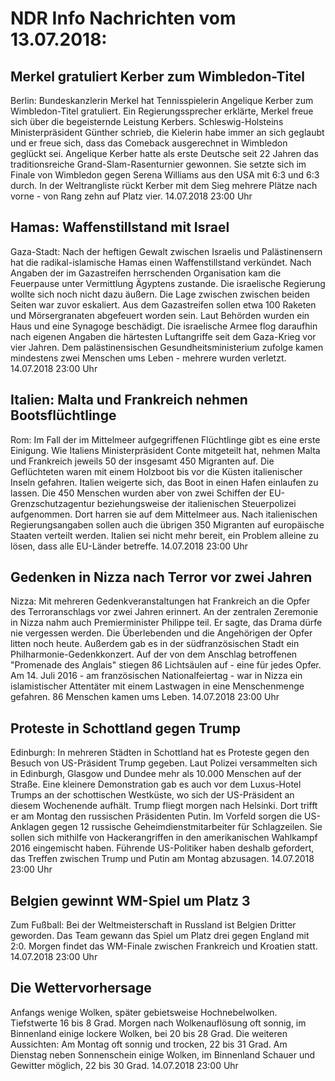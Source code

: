 # NDR Info Nachrichten vom 13.07.2018:


## Merkel gratuliert Kerber zum Wimbledon-Titel
Berlin:	Bundeskanzlerin Merkel hat Tennisspielerin Angelique Kerber zum Wimbledon-Titel gratuliert. Ein Regierungssprecher erklärte, Merkel freue sich über die begeisternde Leistung Kerbers. Schleswig-Holsteins Ministerpräsident Günther schrieb, die Kielerin habe immer an sich geglaubt und er freue sich, dass das Comeback ausgerechnet in Wimbledon geglückt sei. Angelique Kerber hatte als erste Deutsche seit 22 Jahren das traditionsreiche Grand-Slam-Rasenturnier gewonnen. Sie setzte sich im Finale von Wimbledon gegen Serena Williams aus den USA mit 6:3 und 6:3 durch. In der Weltrangliste rückt Kerber mit dem Sieg mehrere Plätze nach vorne - von Rang zehn auf Platz vier. 14.07.2018 23:00 Uhr 

## Hamas: Waffenstillstand mit Israel
Gaza-Stadt: Nach der heftigen Gewalt zwischen Israelis und Palästinensern hat die radikal-islamische Hamas einen Waffenstillstand verkündet. Nach Angaben der im Gazastreifen herrschenden Organisation kam die Feuerpause unter Vermittlung Ägyptens zustande. Die israelische Regierung wollte sich noch nicht dazu äußern. Die Lage zwischen zwischen beiden Seiten war zuvor eskaliert. Aus dem Gazastreifen sollen etwa 100 Raketen und Mörsergranaten abgefeuert worden sein. Laut Behörden wurden ein Haus und eine Synagoge beschädigt. Die israelische Armee flog daraufhin nach eigenen Angaben die härtesten Luftangriffe seit dem Gaza-Krieg vor vier Jahren. Dem palästinensischen Gesundheitsministerium zufolge kamen mindestens zwei Menschen ums Leben - mehrere wurden verletzt. 14.07.2018 23:00 Uhr 

## Italien: Malta und Frankreich nehmen Bootsflüchtlinge
Rom: Im Fall der im Mittelmeer aufgegriffenen Flüchtlinge gibt es eine erste Einigung. Wie Italiens Ministerpräsident Conte mitgeteilt hat, nehmen Malta und Frankreich jeweils 50 der insgesamt 450 Migranten auf. Die Geflüchteten waren mit einem Holzboot bis vor die Küsten italienischer Inseln gefahren. Italien weigerte sich, das Boot in einen Hafen einlaufen zu lassen. Die 450 Menschen wurden aber von zwei Schiffen der EU-Grenzschutzagentur beziehungsweise der italienischen Steuerpolizei aufgenommen. Dort harren sie auf dem Mittelmeer aus. Nach italienischen Regierungsangaben sollen auch die übrigen 350 Migranten auf europäische Staaten verteilt werden. Italien sei nicht mehr bereit, ein Problem alleine zu lösen, dass alle EU-Länder betreffe. 14.07.2018 23:00 Uhr 

## Gedenken in Nizza nach Terror vor zwei Jahren
Nizza: Mit mehreren Gedenkveranstaltungen hat Frankreich an die Opfer des Terroranschlags vor zwei Jahren erinnert. An der zentralen Zeremonie in Nizza nahm auch Premierminister Philippe teil. Er sagte, das Drama dürfe nie vergessen werden. Die Überlebenden und die Angehörigen der Opfer litten noch heute. Außerdem gab es in der südfranzösischen Stadt ein Philharmonie-Gedenkkonzert. Auf der von dem Anschlag betroffenen "Promenade des Anglais" stiegen 86 Lichtsäulen auf - eine für jedes Opfer. Am 14. Juli 2016 - am französischen Nationalfeiertag - war in Nizza ein islamistischer Attentäter mit einem Lastwagen in eine Menschenmenge gefahren. 86 Menschen kamen ums Leben. 14.07.2018 23:00 Uhr 

## Proteste in Schottland gegen Trump
Edinburgh: In mehreren Städten in Schottland hat es Proteste gegen den Besuch von US-Präsident Trump gegeben. Laut Polizei versammelten sich in Edinburgh, Glasgow und Dundee mehr als 10.000 Menschen auf der Straße. Eine kleinere Demonstration gab es auch vor dem Luxus-Hotel Trumps an der schottischen Westküste, wo sich der US-Präsident an diesem Wochenende aufhält. Trump fliegt morgen nach Helsinki. Dort trifft er am Montag den russischen Präsidenten Putin. Im Vorfeld sorgen die US-Anklagen gegen 12 russische Geheimdienstmitarbeiter für Schlagzeilen. Sie sollen sich mithilfe von Hackerangriffen in den amerikanischen Wahlkampf 2016 eingemischt haben. Führende US-Politiker haben deshalb gefordert, das Treffen zwischen Trump und Putin am Montag abzusagen. 14.07.2018 23:00 Uhr 

## Belgien gewinnt WM-Spiel um Platz 3
Zum Fußball: Bei der Weltmeisterschaft in Russland ist Belgien Dritter geworden. Das Team gewann das Spiel um Platz drei gegen England mit 2:0. Morgen findet das WM-Finale zwischen Frankreich und Kroatien statt. 14.07.2018 23:00 Uhr 

## Die Wettervorhersage
Anfangs wenige Wolken, später gebietsweise Hochnebelwolken. Tiefstwerte 16 bis 8 Grad. Morgen nach Wolkenauflösung oft sonnig, im Binnenland einige lockere Wolken, bei 20 bis 28 Grad. Die weiteren Aussichten:
Am Montag oft sonnig und trocken, 22 bis 31 Grad. Am Dienstag neben Sonnenschein einige Wolken, im Binnenland Schauer und Gewitter möglich, 22 bis 30 Grad. 14.07.2018 23:00 Uhr 
